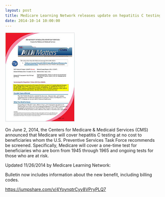 ```yaml
---
layout: post
title: Medicare Learning Network releases update on hepatitis C testing benefit
date: 2014-10-14 10:00:00
---
```


![](/assets/images/medicare-learning-network-releases-update-on-hepatitis-c-testing-benefit.jpg)

On June 2, 2014, the Centers for Medicare & Medicaid Services (CMS) announced that Medicare will cover hepatitis C testing at no cost to beneficiaries whom the U.S. Preventive Services Task Force recommends be screened. Specifically, Medicare will cover a one-time test for beneficiaries who are born from 1945 through 1965 and ongoing tests for those who are at risk. 

Updated 11/26/2014 by Medicare Learning Network:  

Bulletin now includes information about the new benefit, including billing codes. 

<https://jumpshare.com/v/4YoynqtrCyy8VPryPLQ7>